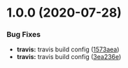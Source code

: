 # 1.0.0 (2020-07-28)


### Bug Fixes

* **travis:** travis build config ([1573aea](https://github.com/lucasaarcoverde/setup-semantic-release/commit/1573aeafa346ab54e8a95b815c3bcba925ae2a36))
* **travis:** travis build config ([3ea236e](https://github.com/lucasaarcoverde/setup-semantic-release/commit/3ea236ed3ccaf78220052c13017d5106c6cbb613))
